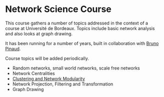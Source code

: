 # Network Science Course

This course gathers a number of topics addressed in the context of a course at Université de Bordeaux. Topics include basic network analysis and also looks at graph drawing.

It has been running for a number of years, built in collaboration with [Bruno Pinaud](https://github.com/bpinaud).

Course topics will be added periodically.

- Random networks, small world networks, scale free networks
- Network Centralities
- [Clustering and Network Modularity](./Clustering/README.md)
- Network Projection, Filtering and Transformation
- Graph Drawing
